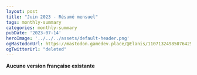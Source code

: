 ```yaml
---
layout: post
title: "Juin 2023 - Résumé mensuel"
tags: monthly-summary
categories: monthly-summary
pubDate: '2023-07-14'
heroImage: '../../../assets/default-header.png'
ogMastodonUrl: https://mastodon.gamedev.place/@Elanis/110713249850764251
ogTwitterUrl: "deleted"
---
```

<b>Aucune version française existante</b>